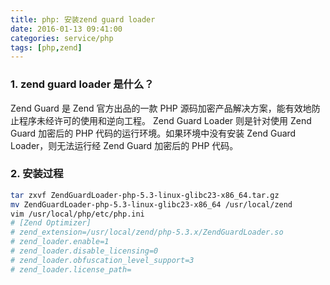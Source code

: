 ```yaml
---
title: php: 安装zend guard loader
date: 2016-01-13 09:41:00
categories: service/php
tags: [php,zend]
--- 
```


### 1. zend guard loader 是什么？
Zend Guard 是 Zend 官方出品的一款 PHP 源码加密产品解决方案，能有效地防止程序未经许可的使用和逆向工程。
Zend Guard Loader 则是针对使用 Zend Guard 加密后的 PHP 代码的运行环境。如果环境中没有安装 Zend Guard Loader，则无法运行经 Zend Guard 加密后的 PHP 代码。


### 2. 安装过程
``` bash
tar zxvf ZendGuardLoader-php-5.3-linux-glibc23-x86_64.tar.gz 
mv ZendGuardLoader-php-5.3-linux-glibc23-x86_64 /usr/local/zend
vim /usr/local/php/etc/php.ini
# [Zend Optimizer]
# zend_extension=/usr/local/zend/php-5.3.x/ZendGuardLoader.so
# zend_loader.enable=1
# zend_loader.disable_licensing=0
# zend_loader.obfuscation_level_support=3
# zend_loader.license_path=
```